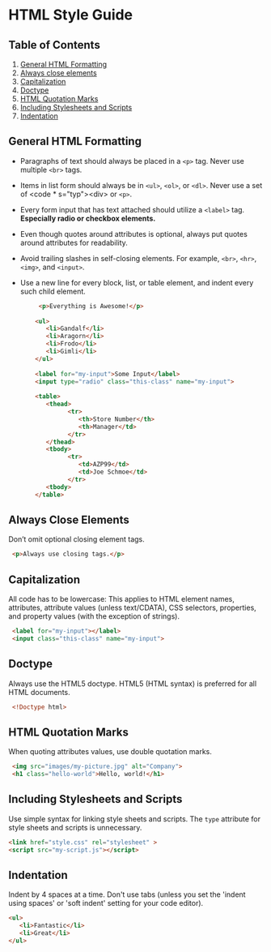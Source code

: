 # HTML Style Guide
## Table of Contents

1. [General HTML Formatting](#general-html-formatting)
2. [Always close elements](#always-close-elements)
3. [Capitalization](#capitalization)
4. [Doctype](#doctype)
5. [HTML Quotation Marks](#html-quotation-marks)
6. [Including Stylesheets and Scripts](#including-stylesheets-and-scripts)
7. [Indentation](#indentation)

## General HTML Formatting

* Paragraphs of text should always be placed in a <code>&lt;p&gt;</code> tag. Never use multiple <code>&lt;br&gt;</code> tags.
* Items in list form should always be in <code>&lt;ul&gt;</code>, <code>&lt;ol&gt;</code>, or <code>&lt;dl&gt;</code>. Never use a set of <code * s="typ">&lt;div&gt;</code> or <code>&lt;p&gt;</code>.
* Every form input that has text attached should utilize a <code >&lt;label&gt;</code> tag. <strong>Especially radio or checkbox elements.</strong>
* Even though quotes around attributes is optional, always put quotes around attributes for readability.
* Avoid trailing slashes in self-closing elements. For example, <code >&lt;br&gt;</code>, <code c>&lt;hr&gt;</code>, <code>&lt;img&gt;</code>, and <code>&lt;input&gt;</code>.
* Use a new line for every block, list, or table element, and indent every such child element.
  
   ```html
        <p>Everything is Awesome!</p>
       
       <ul>
          <li>Gandalf</li>
          <li>Aragorn</li>
          <li>Frodo</li>
          <li>Gimli</li>
       </ul>
    
       <label for="my-input">Some Input</label>
       <input type="radio" class="this-class" name="my-input">
    
       <table>
          <thead>
                <tr>
                   <th>Store Number</th>
                   <th>Manager</td>
                </tr>
          </thead>
          <tbody>
                <tr>
                   <td>AZP99</td>
                   <td>Joe Schmoe</td>
                </tr>
          <tbody>
       </table>
   ```
   
## Always Close Elements
Don’t omit optional closing element tags.
   ```html
    <p>Always use closing tags.</p>
   ```
   
## Capitalization
All code has to be lowercase: This applies to HTML element names, attributes, attribute values (unless text/CDATA), CSS selectors, properties, and property values (with the exception of strings).</p>
   ```html
    <label for="my-input"></label>
    <input class="this-class" name="my-input">
   ```
   
## Doctype
Always use the HTML5 doctype. HTML5 (HTML syntax) is preferred for all HTML documents.
   ```html
    <!Doctype html>
   ```

## HTML Quotation Marks
When quoting attributes values, use double quotation marks.
   ```html
    <img src="images/my-picture.jpg" alt="Company"> 
    <h1 class="hello-world">Hello, world!</h1>
```
## Including Stylesheets and Scripts
Use simple syntax for linking style sheets and scripts. The <code class="typ">type</code> attribute for style sheets and scripts is unnecessary.
   ```html
   <link href="style.css" rel="stylesheet" >
   <script src="my-script.js"></script>
```
## Indentation
Indent by 4 spaces at a time. Don't use tabs (unless you set the 'indent using spaces' or 'soft indent' setting for your code editor).
   ```html
   <ul>
      <li>Fantastic</li>
      <li>Great</li>
   </ul> 
```

